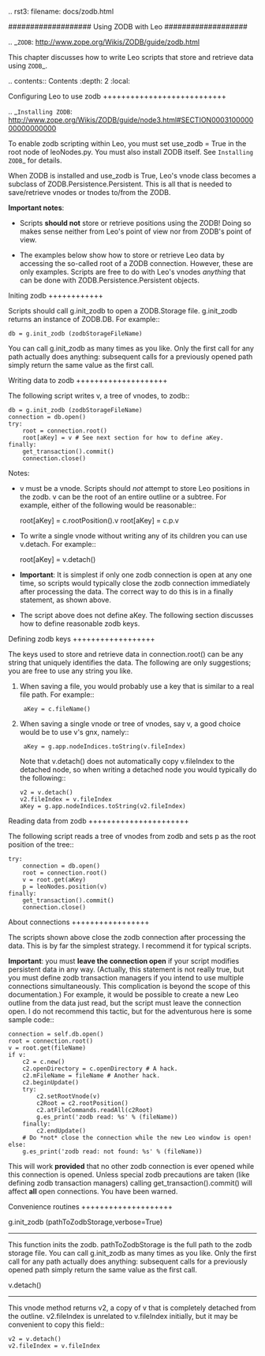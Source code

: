 .. rst3: filename: docs/zodb.html

###################
Using ZODB with Leo
###################

.. _`ZODB`: http://www.zope.org/Wikis/ZODB/guide/zodb.html

This chapter discusses how to write Leo scripts that store and retrieve data using `ZODB`_.

.. contents:: Contents
    :depth: 2
    :local:

Configuring Leo to use zodb
+++++++++++++++++++++++++++

.. _`Installing ZODB`: http://www.zope.org/Wikis/ZODB/guide/node3.html#SECTION000310000000000000000

To enable zodb scripting within Leo, you must set use_zodb = True in the root node of leoNodes.py. You must also install ZODB itself.  See `Installing ZODB`_ for details.

When ZODB is installed and use_zodb is True, Leo's vnode class becomes a subclass of ZODB.Persistence.Persistent. This is all that is needed to save/retrieve vnodes or tnodes to/from the ZODB.

**Important notes**:

- Scripts **should not** store or retrieve positions using the ZODB! Doing so makes sense neither from Leo's point of view nor from ZODB's point of view.

- The examples below show how to store or retrieve Leo data by accessing the so-called root of a ZODB connection. However, these are only examples. Scripts are free to do with Leo's vnodes *anything* that can be done with ZODB.Persistence.Persistent objects.

Initing zodb
++++++++++++

Scripts should call g.init_zodb to open a ZODB.Storage file. g.init_zodb returns an instance of ZODB.DB.  For example::

    db = g.init_zodb (zodbStorageFileName)

You can call g.init_zodb as many times as you like. Only the first call for any path actually does anything: subsequent calls for a previously opened path simply return the same value as the first call.

Writing data to zodb
++++++++++++++++++++

The following script writes v, a tree of vnodes, to zodb::

    db = g.init_zodb (zodbStorageFileName)
    connection = db.open()
    try:
        root = connection.root()
        root[aKey] = v # See next section for how to define aKey.
    finally:
        get_transaction().commit()
        connection.close()

Notes:

- v must be a vnode.
  Scripts should *not* attempt to store Leo positions in the zodb.
  v can be the root of an entire outline or a subtree.
  For example, either of the following would be reasonable::

    root[aKey] = c.rootPosition().v
    root[aKey] = c.p.v

- To write a single vnode without writing any of its children you can use v.detach.
  For example::

    root[aKey] = v.detach()

- **Important**: It is simplest if only one zodb connection is open at any one time,
  so scripts would typically close the zodb connection immediately after processing the data.
  The correct way to do this is in a finally statement, as shown above.

- The script above does not define aKey.
  The following section discusses how to define reasonable zodb keys.

Defining zodb keys
++++++++++++++++++

The keys used to store and retrieve data in connection.root() can be any string that uniquely identifies the data. The following are only suggestions; you are free to use any string you like.

1. When saving a file, you would probably use a key that is similar to a real file path.
   For example::

        aKey = c.fileName()

2. When saving a single vnode or tree of vnodes, say v,
   a good choice would be to use v's gnx, namely::

        aKey = g.app.nodeIndices.toString(v.fileIndex)

   Note that v.detach() does not automatically copy v.fileIndex to the detached node,
   so when writing a detached node you would typically do the following::

       v2 = v.detach()
       v2.fileIndex = v.fileIndex
       aKey = g.app.nodeIndices.toString(v2.fileIndex)

Reading data from zodb
++++++++++++++++++++++

The following script reads a tree of vnodes from zodb and sets p as the root position of the tree::

    try:
        connection = db.open()
        root = connection.root()
        v = root.get(aKey)
        p = leoNodes.position(v)
    finally:
        get_transaction().commit()
        connection.close()

About connections
+++++++++++++++++

The scripts shown above close the zodb connection after processing the data. This is by far the simplest strategy. I recommend it for typical scripts.

**Important**: you must **leave the connection open** if your script modifies persistent data in any way. (Actually, this statement is not really true, but you must define zodb transaction managers if you intend to use multiple connections simultaneously. This complication is beyond the scope of this documentation.) For example, it would be possible to create a new Leo outline from the data just read, but the script must leave the connection open. I do not recommend this tactic, but for the adventurous here is some sample code::

    connection = self.db.open()
    root = connection.root()
    v = root.get(fileName)
    if v:
        c2 = c.new()
        c2.openDirectory = c.openDirectory # A hack.
        c2.mFileName = fileName # Another hack.
        c2.beginUpdate()
        try:
            c2.setRootVnode(v)
            c2Root = c2.rootPosition()
            c2.atFileCommands.readAll(c2Root)
            g.es_print('zodb read: %s' % (fileName))
        finally:
            c2.endUpdate()
        # Do *not* close the connection while the new Leo window is open!
    else:
        g.es_print('zodb read: not found: %s' % (fileName))


This will work **provided** that no other zodb connection is ever opened while this connection is opened. Unless special zodb precautions are taken (like defining zodb transaction managers) calling get_transaction().commit() will affect **all** open connections. You have been warned.

Convenience routines
++++++++++++++++++++



g.init_zodb (pathToZodbStorage,verbose=True)
********************************************

This function inits the zodb. pathToZodbStorage is the full path to the zodb storage file. You can call g.init_zodb as many times as you like. Only the first call for any path actually does anything: subsequent calls for a previously opened path simply return the same value as the first call.

v.detach()
**********

This vnode method returns v2, a copy of v that is completely detached from the outline. v2.fileIndex is unrelated to v.fileIndex initially, but it may be convenient to copy this field::

    v2 = v.detach()
    v2.fileIndex = v.fileIndex

